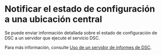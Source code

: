 # Notificar el estado de configuración a una ubicación central

Se puede enviar información detallada sobre el estado de configuración de DSC a un servidor que ejecute el servicio DSC. 

Para más información, consulte [Uso de un servidor de informes de DSC](https://msdn.microsoft.com/powershell/dsc/reportserver).

<!--HONumber=Jul16_HO1-->


